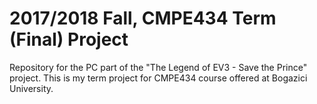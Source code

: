 # 2017/2018 Fall, CMPE434 Term (Final) Project
Repository for the PC part of the "The Legend of EV3 - Save the Prince" project. This is my term project for CMPE434 course offered at Bogazici University.
